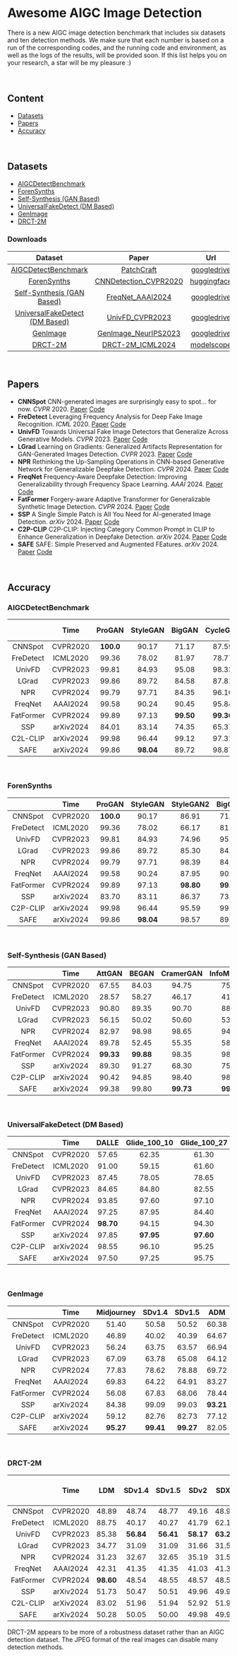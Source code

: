 # Awesome AIGC Image Detection
There is a new AIGC image detection benchmark that includes six datasets and ten detection methods. We make sure that each number is based on a run of the corresponding codes, and the running code and environment, as well as the logs of the results, will be provided soon. If this list helps you on your research, a star will be my pleasure :)

&nbsp;

## Content

- [Datasets](#datasets)
- [Papers](#Papers)
- [Accuracy](#Accuracy)

&nbsp;

## Datasets

- [AIGCDetectBenchmark](https://github.com/Ekko-zn/AIGCDetectBenchmark)
- [ForenSynths](https://github.com/peterwang512/CNNDetection)
- [Self-Synthesis (GAN Based)](https://github.com/chuangchuangtan/FreqNet-DeepfakeDetection)
- [UniversalFakeDetect (DM Based)](https://github.com/Yuheng-Li/UniversalFakeDetect)
- [GenImage](https://github.com/GenImage-Dataset/GenImage)
- [DRCT-2M](https://github.com/beibuwandeluori/DRCT)

### Downloads
  |                           Dataset                            |                            Paper                             |                             Url                              |
  | :----------------------------------------------------------: | :----------------------------------------------------------: | :----------------------------------------------------------: |
  | [AIGCDetectBenchmark](https://github.com/Ekko-zn/AIGCDetectBenchmark) |        [PatchCraft](https://arxiv.org/abs/2311.12397)        | [googledrive](https://drive.google.com/drive/folders/1p4ewuAo7d5LbNJ4cKyh10Xl9Fg2yoFOw) |
  | [ForenSynths](https://github.com/peterwang512/CNNDetection)  |  [CNNDetection_CVPR2020](https://arxiv.org/abs/2311.12397)   | [huggingface](https://huggingface.co/datasets/sywang/CNNDetection/resolve/main/CNN_synth_testset.zip) |
  | [Self-Synthesis (GAN Based)](https://github.com/chuangchuangtan/FreqNet-DeepfakeDetection) |     [FreqNet_AAAI2024](https://arxiv.org/abs/2403.07240)     | [googledrive](https://drive.google.com/drive/folders/11E0Knf9J1qlv2UuTnJSOFUjIIi90czSj?usp=sharing) |
  | [UniversalFakeDetect (DM Based)](https://github.com/Yuheng-Li/UniversalFakeDetect) |     [UnivFD_CVPR2023](https://arxiv.org/abs/2302.10174)      | [googledrive](https://drive.google.com/drive/folders/1nkCXClC7kFM01_fqmLrVNtnOYEFPtWO-?usp=sharing) |
  |   [GenImage](https://github.com/GenImage-Dataset/GenImage)   |   [GenImage_NeurIPS2023](https://arxiv.org/abs/2306.08571)   | [googledrive](https://drive.google.com/drive/folders/1jGt10bwTbhEZuGXLyvrCuxOI0cBqQ1FS) |
  |      [DRCT-2M](https://github.com/beibuwandeluori/DRCT)      | [DRCT-2M_ICML2024](https://icml.cc/virtual/2024/poster/33086) | [modelscope](https://modelscope.cn/datasets/BokingChen/DRCT-2M/files) |

&nbsp;

## Papers

* **CNNSpot**  CNN-generated images are surprisingly easy to spot... for now. *CVPR* 2020. [Paper](https://arxiv.org/abs/1912.11035) [Code](https://github.com/peterwang512/CNNDetection)
* **FreDetect**  Leveraging Frequency Analysis for Deep Fake Image Recognition. *ICML* 2020. [Paper](https://arxiv.org/abs/2003.08685) [Code](https://github.com/Ekko-zn/AIGCDetectBenchmark)
* **UnivFD**  Towards Universal Fake Image Detectors that Generalize Across Generative Models. *CVPR* 2023. [Paper](https://arxiv.org/abs/2302.10174) [Code](https://github.com/WisconsinAIVision/UniversalFakeDetect)
* **LGrad**  Learning on Gradients: Generalized Artifacts Representation for GAN-Generated Images Detection. *CVPR* 2023. [Paper](https://openaccess.thecvf.com/content/CVPR2023/papers/Tan_Learning_on_Gradients_Generalized_Artifacts_Representation_for_GAN-Generated_Images_Detection_CVPR_2023_paper.pdf) [Code](https://github.com/chuangchuangtan/LGrad)
* **NPR**  Rethinking the Up-Sampling Operations in CNN-based Generative Network for Generalizable Deepfake Detection. *CVPR* 2024. [Paper](https://arxiv.org/abs/2312.10461) [Code](https://github.com/chuangchuangtan/NPR-DeepfakeDetection)
* **FreqNet**  Frequency-Aware Deepfake Detection: Improving Generalizability through Frequency Space Learning. *AAAI* 2024. [Paper](https://arxiv.org/abs/2403.07240) [Code](https://github.com/chuangchuangtan/FreqNet-DeepfakeDetection)
* **FatFormer**  Forgery-aware Adaptive Transformer for Generalizable Synthetic Image Detection. *CVPR* 2024. [Paper](https://arxiv.org/abs/2312.16649) [Code](https://github.com/Michel-liu/FatFormer)
* **SSP**  A Single Simple Patch is All You Need for AI-generated Image Detection. *arXiv* 2024. [Paper](https://arxiv.org/abs/2402.01123) [Code](https://github.com/bcmi/SSP-AI-Generated-Image-Detection)
* **C2P-CLIP**  C2P-CLIP: Injecting Category Common Prompt in CLIP to Enhance Generalization in Deepfake Detection. *arXiv* 2024. [Paper](https://arxiv.org/abs/2408.09647) [Code](https://github.com/chuangchuangtan/C2P-CLIP-DeepfakeDetection)
* **SAFE**  SAFE: Simple Preserved and Augmented FEatures. *arXiv* 2024. [Paper](https://arxiv.org/abs/2408.06741) [Code](https://github.com/Ouxiang-Li/SAFE)

&nbsp;

## Accuracy

### AIGCDetectBenchmark

|           |   Time    |  ProGAN   | StyleGAN  |  BigGAN   | CycleGAN  |  StarGAN  |  GauGAN   | StyleGAN2 |   WFIR    |    ADM    |   Glide   | Midjourney |  SD v1.4  |  SD v1.5  |   VQDM    |  Wukong   |  DALLE2   |   Mean    |
| :-------: | :-------: | :-------: | :-------: | :-------: | :-------: | :-------: | :-------: | :-------: | :-------: | :-------: | :-------: | :--------: | :-------: | :-------: | :-------: | :-------: | :-------: | :-------: |
|  CNNSpot  | CVPR2020  | **100.0** |   90.17   |   71.17   |   87.59   |   94.60   |   81.44   |   86.91   | **95.10** |   60.38   |   58.03   |   51.40    |   50.58   |   50.52   |   56.45   |   51.03   |   51.25   |   71.04   |
| FreDetect | ICML2020  |   99.36   |   78.02   |   81.97   |   78.77   |   94.62   |   80.57   |   66.17   |   46.45   |   64.67   |   55.43   |   46.89    |   40.02   |   40.39   |   78.95   |   41.54   |   34.65   |   64.28   |
|  UnivFD   | CVPR2023  |   99.81   |   84.93   |   95.08   |   98.33   |   95.75   | **99.47** |   74.96   |   87.20   |   66.94   |   62.53   |   56.24    |   63.75   |   63.57   |   85.42   |   71.06   |   50.75   |   78.49   |
|   LGrad   | CVPR2023  |   99.86   |   89.72   |   84.58   |   87.81   |   99.30   |   82.26   |   85.30   |   52.95   |   64.12   |   70.30   |   67.09    |   63.78   |   65.08   |   72.62   |   60.14   |   68.55   |   75.84   |
|    NPR    | CVPR2024  |   99.79   |   97.71   |   84.35   |   96.10   |   99.35   |   82.50   |   98.39   |   65.75   |   69.72   |   78.35   |   77.83    |   78.62   |   78.88   |   78.13   |   76.10   |   64.90   |   82.90   |
|  FreqNet  | AAAI2024  |   99.58   |   90.24   |   90.45   |   95.84   |   85.69   |   93.41   |   87.95   |   49.20   |   83.27   |   81.66   |   69.83    |   64.22   |   64.91   |   81.65   |   57.72   |   55.30   |   78.18   |
| FatFormer | CVPR2024  |   99.89   |   97.13   | **99.50** | **99.36** |   99.75   |   99.43   | **98.80** |   88.16   |   78.44   |   88.03   |   56.08    |   67.83   |   68.06   |   86.87   |   73.06   |   69.67   |   85.63   |
|    SSP    | arXiv2024 |   84.01   |   83.14   |   74.35   |   65.37   |   89.59   |   58.82   |   86.23   |   70.30   | **93.15** | **98.77** |   84.21    | **99.17** | **99.08** |   96.09   | **98.55** | **96.30** |   88.97   |
| C2L-CLIP  | arXiv2024 |   99.98   |   96.44   |   99.12   |   97.31   |   99.60   |   99.17   |   95.59   |   94.80   |   77.12   |   88.48   |   59.12    |   82.76   |   82.73   |   87.16   |   80.12   |   65.10   |   87.79   |
|   SAFE    | arXiv2024 |   99.86   | **98.04** |   89.72   |   98.87   | **99.90** |   91.52   |   98.57   |   51.95   |   82.05   |   96.29   | **95.27**  |   99.41   |   99.27   | **96.29** |   98.21   |   95.30   | **93.16** |

&nbsp;

### ForenSynths

|           |   Time    |  ProGAN   | StyleGAN  | StyleGAN2 |  BigGAN   | CycleGAN  |  StarGAN  |  GauGAN   | Deepfake  |   SITD    |    SAN    |    CRN    |   IMLE    |   WFIR    |   Mean    |
| :-------: | :-------: | :-------: | :-------: | :-------: | :-------: | :-------: | :-------: | :-------: | :-------: | :-------: | :-------: | :-------: | :-------: | :-------: | :-------: |
|  CNNSpot  | CVPR2020  | **100.0** |   90.17   |   86.91   |   71.17   |   87.59   |   94.60   |   81.44   |   50.71   | **98.06** |   50.00   |   86.34   |   86.34   | **95.10** |   77.76   |
| FreDetect | ICML2020  |   99.36   |   78.02   |   66.17   |   81.97   |   78.77   |   94.62   |   80.57   |   63.29   |   33.33   |   50.00   |   60.04   |   60.13   |   46.45   |   68.67   |
|  UnivFD   | CVPR2023  |   99.81   |   84.93   |   74.96   |   95.08   |   98.33   |   95.75   | **99.47** |   68.57   |   62.22   |   56.62   |   56.59   |   69.11   |   87.20   |   80.66   |
|   LGrad   | CVPR2023  |   99.86   |   89.72   |   85.30   |   84.58   |   87.81   |   99.30   |   82.26   |   51.17   |   48.06   |   41.55   |   51.51   |   51.54   |   52.95   |   75.05   |
|    NPR    | CVPR2024  |   99.79   |   97.71   |   98.39   |   84.35   |   96.10   |   99.35   |   82.50   |   80.22   |   62.50   |   69.18   |   50.00   |   50.00   |   65.75   |   79.68   |
|  FreqNet  | AAAI2024  |   99.58   |   90.24   |   87.95   |   90.45   |   95.84   |   85.69   |   93.41   |   88.92   |   65.56   |   71.92   |   59.03   |   59.05   |   49.20   |   79.76   |
| FatFormer | CVPR2024  |   99.89   |   97.13   | **98.80** | **99.50** | **99.36** |   99.75   |   99.43   |   93.27   |   81.39   |   68.04   |   69.46   |   69.46   |   88.11   |   89.51   |
|    SSP    | arXiv2024 |   83.70   |   83.11   |   86.37   |   73.12   |   65.40   |   90.22   |   59.32   |   67.51   |   77.50   |   78.77   |   52.19   |   51.69   |   69.10   |   70.36   |
| C2P-CLIP  | arXiv2024 |   99.98   |   96.44   |   95.59   |   99.12   |   97.31   |   99.60   |   99.17   | **93.77** |   95.56   |   64.38   | **93.29** | **93.29** |   94.80   | **94.02** |
|   SAFE    | arXiv2024 |   99.86   | **98.04** |   98.57   |   89.72   |   98.87   | **99.90** |   91.52   |   93.10   |   85.56   | **95.91** |   50.10   |   50.10   |   51.95   |   84.86   |

&nbsp;

### Self-Synthesis (GAN Based)

|           |   Time    |  AttGAN   |   BEGAN   | CramerGAN | InfoMaxGAN |  MMDGAN   |  RelGAN   |   S3GAN   |   SNGAN   |   STGAN   |   Mean    |
| :-------: | :-------: | :-------: | :-------: | :-------: | :--------: | :-------: | :-------: | :-------: | :-------: | :-------: | :-------: |
|  CNNSpot  | CVPR2020  |   67.55   |   84.03   |   94.75   |   75.35    |   94.05   |   91.10   |   71.33   |   76.50   |   82.42   |   81.90   |
| FreDetect | ICML2020  |   28.57   |   58.27   |   46.17   |   41.40    |   48.27   |   66.62   |   91.05   |   57.25   |   50.00   |   54.18   |
|  UnivFD   | CVPR2023  |   90.80   |   89.35   |   90.70   |   88.48    |   90.62   |   93.38   |   94.12   |   88.65   |   82.75   |   89.87   |
|   LGrad   | CVPR2023  |   56.15   |   50.02   |   50.60   |   53.20    |   50.95   |   78.38   |   82.33   |   52.12   |   50.25   |   58.22   |
|    NPR    | CVPR2024  |   82.97   |   98.98   |   98.65   |   94.45    |   98.55   |   99.62   |   79.00   |   88.83   |   97.97   |   93.23   |
|  FreqNet  | AAAI2024  |   89.78   |   52.45   |   55.35   |   58.63    |   58.50   | **99.98** |   88.35   |   58.67   |   64.70   |   69.60   |
| FatFormer | CVPR2024  | **99.33** | **99.88** |   98.35   |   98.35    |   98.35   |   99.45   | **99.00** |   98.28   |   98.78   |   98.86   |
|    SSP    | arXiv2024 |   89.30   |   91.27   |   68.30   |   75.45    |   72.20   |   76.90   |   46.25   |   65.88   |   74.38   |   73.32   |
| C2P-CLIP  | arXiv2024 |   90.42   |   94.85   |   98.40   |   98.40    |   98.40   |   91.97   |   98.98   |   98.38   |   97.58   |   96.38   |
|   SAFE    | arXiv2024 |   99.38   |   99.80   | **99.73** | **99.55**  | **99.73** |   99.55   |   94.48   | **98.80** | **99.90** | **98.99** |

&nbsp;

### UniversalFakeDetect (DM Based)

|           |   Time    |   DALLE   | Glide_100_10 | Glide_100_27 | Glide_50_27 |    ADM    |  LDM_100  |  LDM_200  | LDM_200_cfg |   Mean    |
| :-------: | :-------: | :-------: | :----------: | :----------: | :---------: | :-------: | :-------: | :-------: | :---------: | :-------: |
|  CNNSpot  | CVPR2020  |   57.65   |    62.35     |    61.30     |    64.50    |   62.45   |   54.85   |   54.75   |    55.95    |   59.23   |
| FreDetect | ICML2020  |   91.00   |    59.15     |    61.60     |    62.80    |   60.40   |   88.75   |   88.45   |    86.15    |   74.79   |
|  UnivFD   | CVPR2023  |   87.45   |    78.05     |    78.65     |    79.20    |   70.00   |   95.15   |   94.55   |    74.15    |   82.15   |
|   LGrad   | CVPR2023  |   84.65   |    84.80     |    82.55     |    85.10    |   69.30   |   85.00   |   84.10   |    86.00    |   82.69   |
|    NPR    | CVPR2024  |   93.85   |    97.60     |    97.10     |    97.55    |   75.15   |   98.65   |   98.45   |    98.30    |   94.58   |
|  FreqNet  | AAAI2024  |   97.25   |    87.95     |    84.40     |    86.55    |   67.25   |   97.75   |   97.40   |    97.20    |   89.47   |
| FatFormer | CVPR2024  | **98.70** |    94.15     |    94.30     |    94.60    |   76.01   |   98.60   |   98.55   |    94.85    |   93.72   |
|    SSP    | arXiv2024 |   97.85   |  **97.95**   |  **97.60**   |  **98.45**  | **89.05** |   98.15   |   97.95   |    98.45    | **96.93** |
| C2P-CLIP  | arXiv2024 |   98.55   |    96.10     |    95.25     |    95.25    |   69.10   | **99.30** | **99.25** |    97.25    |   93.76   |
|   SAFE    | arXiv2024 |   97.50   |    97.25     |    95.75     |    96.60    |   82.36   |   98.80   |   98.80   |  **98.65**  |   95.71   |

&nbsp;

### GenImage

|           |   Time    | Midjourney |  SDv1.4   |  SDv1.5   |    ADM    |   Glide   |  Wukong   |   VQDM    |  BigGAN   |   Mean    |
| :-------: | :-------: | :--------: | :-------: | :-------: | :-------: | :-------: | :-------: | :-------: | :-------: | :-------: |
|  CNNSpot  | CVPR2020  |   51.40    |   50.58   |   50.52   |   60.38   |   58.03   |   51.03   |   56.45   |   72.92   |   56.41   |
| FreDetect | ICML2020  |   46.89    |   40.02   |   40.39   |   64.67   |   55.43   |   41.54   |   78.95   |   40.23   |   51.02   |
|  UnivFD   | CVPR2023  |   56.24    |   63.75   |   63.57   |   66.94   |   62.53   |   71.06   |   85.42   |   90.18   |   69.96   |
|   LGrad   | CVPR2023  |   67.09    |   63.78   |   65.08   |   64.12   |   70.30   |   60.14   |   72.62   |   52.91   |   64.50   |
|    NPR    | CVPR2024  |   77.83    |   78.62   |   78.88   |   69.72   |   78.35   |   76.10   |   78.13   |   80.08   |   77.21   |
|  FreqNet  | AAAI2024  |   69.83    |   64.22   |   64.91   |   83.27   |   81.66   |   57.72   |   81.65   |   90.57   |   74.23   |
| FatFormer | CVPR2024  |   56.08    |   67.83   |   68.06   |   78.44   |   88.03   |   73.06   |   86.87   |   96.80   |   76.90   |
|   SSP     | arXiv2024 |   84.38    |   99.09   |   99.03   | **93.21** | **98.78** | **98.45** |   95.74   |   78.06   |   93.57   |
| C2P-CLIP  | arXiv2024 |   59.12    |   82.76   |   82.73   |   77.12   |   88.48   |   80.12   |   87.16   | **97.94** |   81.93   |
|   SAFE    | arXiv2024 | **95.27**  | **99.41** | **99.27** |   82.05   |   96.29   |   98.21   | **96.29** |   97.84   | **95.58** |

&nbsp;

### DRCT-2M

|           |   Time    |    LDM    |  SDv1.4   |  SDv1.5   |   SDv2    |   SDXL    | SDXL-Refiner | SD-Turbo  | SDXL-Turbo | LCM-SDv1.5 | LCM-SDXL  | SDv1-Ctrl | SDv2-Ctrl | SDXL-Ctrl |  SDv1-DR  |  SDv2-DR  |  SDXL-DR  |   Mean    |
| :-------: | :-------: | :-------: | :-------: | :-------: | :-------: | :-------: | :----------: | :-------: | :--------: | :--------: | :-------: | :-------: | :-------: | :-------: | :-------: | :-------: | :-------: | :-------: |
|  CNNSpot  | CVPR2020  |   48.89   |   48.74   |   48.77   |   49.16   |   48.90   |    48.80     |   48.74   |   48.73    |   48.74    |   49.10   |   48.75   |   48.74   |   48.73   |   51.15   |   49.16   |   48.88   |   49.07   |
| FreDetect | ICML2020  |   88.75   |   40.17   |   40.27   |   41.79   |   62.16   |    62.16     | **61.03** | **69.46**  |   46.20    |   57.18   |   33.43   |   29.76   |   34.62   |   42.64   |   41.79   |   43.51   |   44.77   |
|  UnivFD   | CVPR2023  |   85.38   | **56.84** | **56.41** | **58.17** | **63.24** |    55.04     |   56.46   |   52.98    | **54.49**  |   65.86   | **75.85** | **65.42** |   61.80   |   64.60   |   56.15   |   53.90   | **61.80** |
|   LGrad   | CVPR2023  |   34.77   |   31.09   |   31.09   |   31.66   |   31.57   |    31.08     |   31.18   |   31.06    |   31.22    |   31.28   |   31.23   |   31.11   |   31.77   |   55.07   |   52.06   |   31.28   |   37.93   |
|    NPR    | CVPR2024  |   31.23   |   32.67   |   32.65   |   35.19   |   31.53   |    32.10     |   32.17   |   32.92    |   33.55    |   30.86   |   30.63   |   30.69   |   35.40   |   71.07   |   70.55   |   68.63   |   39.49   |
|  FreqNet  | AAAI2024  |   42.31   |   41.35   |   41.35   |   41.03   |   41.38   |    41.46     |   41.35   |   41.35    |   41.36    |   41.37   |   41.35   |   41.37   |   41.38   |   57.31   |   51.03   |   56.41   |   43.97   |
| FatFormer | CVPR2024  | **98.60** |   48.54   |   48.55   |   48.57   |   48.55   |    48.61     |   48.59   |   48.54    |   48.63    |   50.09   |   61.09   |   50.11   |   54.17   |   49.91   |   59.56   |   64.45   |   51.95   |
|    SSP    | arXiv2024 |   51.73   |   50.47   |   50.51   |   49.96   |   49.93   |    49.93     |   49.85   |   49.91    |   50.67    |   49.79   |   50.09   |   50.16   |   50.67   | **98.64** |   84.92   |   82.43   |   57.47   |
| C2L-CLIP  | arXiv2024 |   83.02   |   51.96   |   51.94   |   52.92   |   51.94   |  **64.60**   |   51.72   |   50.62    |   52.03    | **66.05** |   56.86   |   54.69   | **77.77** |   67.24   |   57.14   |   56.72   |   59.20   |
|   SAFE    | arXiv2024 |   50.28   |   50.05   |   50.00   |   49.98   |   49.92   |    50.14     |   49.96   |   49.95    |   50.13    |   49.95   |   49.94   |   50.00   |   54.74   |   98.18   | **98.47** | **97.26** |   59.31   |

DRCT-2M appears to be more of a robustness dataset rather than an AIGC detection dataset. The JPEG format of the real images can disable many detection methods.
